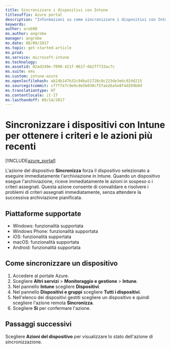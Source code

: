 ```yaml
---
title: Sincronizzare i dispositivi con Intune
titlesuffix: Azure portal
description: "Informazioni su come sincronizzare i dispositivi con Intune per ottenere i criteri e le azioni più recenti.\""
keywords: 
author: arob98
ms.author: angrobe
manager: angrobe
ms.date: 08/09/2017
ms.topic: get-started-article
ms.prod: 
ms.service: microsoft-intune
ms.technology: 
ms.assetid: 02ad249e-f098-421f-861f-6b2ff733ac7c
ms.suite: ems
ms.custom: intune-azure
ms.openlocfilehash: ab24b147b32c94ba51728c0c223de3e6c92dd215
ms.sourcegitcommit: cf7f7e7c9e9cde5b030cf5fae26a5e8f4d269b0d
ms.translationtype: HT
ms.contentlocale: it-IT
ms.lasthandoff: 09/14/2017
---
```

# <a name="sync-devices-with-intune-to-get-the-latest-policies-and-actions"></a>Sincronizzare i dispositivi con Intune per ottenere i criteri e le azioni più recenti


[!INCLUDE[azure_portal](./includes/azure_portal.md)]

L'azione del dispositivo **Sincronizza** forza il dispositivo selezionato a eseguire immediatamente l'archiviazione in Intune. Quando un dispositivo esegue l'archiviazione, riceve immediatamente le azioni in sospeso o i criteri assegnati.  Questa azione consente di convalidare e risolvere i problemi di criteri assegnati immediatamente, senza attendere la successiva archiviazione pianificata.

## <a name="supported-platforms"></a>Piattaforme supportate

- Windows: funzionalità supportata
- Windows Phone: funzionalità supportata
- iOS: funzionalità supportata
- macOS: funzionalità supportata
- Android: funzionalità supportata

## <a name="how-to-sync-a-device"></a>Come sincronizzare un dispositivo

1. Accedere al portale Azure.
2. Scegliere **Altri servizi** > **Monitoraggio e gestione** > **Intune**.
3. Nel pannello **Intune** scegliere **Dispositivi**.
4. Nel pannello **Dispositivi e gruppi** scegliere **Tutti i dispositivi**.
5. Nell'elenco dei dispositivi gestiti scegliere un dispositivo e quindi scegliere l'azione remota **Sincronizza**.
7. Scegliere **Sì** per confermare l'azione.

## <a name="next-steps"></a>Passaggi successivi

Scegliere **Azioni del dispositivo** per visualizzare lo stato dell'azione di sincronizzazione. 
